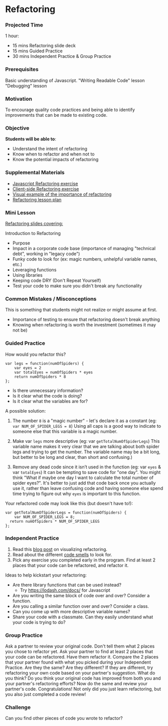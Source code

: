 # Refactoring

### Projected Time
1 hour:
   - 15 mins Refactoring slide deck
   - 15 mins Guided Practice
   - 30 mins Independent Practice & Group Practice

### Prerequisites
Basic understanding of Javascript.
"Writing Readable Code" lesson
"Debugging" lesson

### Motivation
To encourage quality code practices and being able to identify improvements that can be made to existing code.

### Objective
**Students will be able to**: 
- Understand the intent of refactoring
- Know when to refactor and when not to
- Know the potential impacts of refactoring

### Supplemental Materials
- [Javascript Refactoring exercise](https://github.com/yearofthedan/refactoring-exercise)
- [Client-side Refactoring exercise](https://gist.github.com/davemo/949361)
- [Visual example of the importance of refactoring](http://ronjeffries.com/xprog/articles/refactoring-not-on-the-backlog/)
- [Refactoring lesson plan](https://refactoring.guru/refactoring/what-is-refactoring)

### Mini Lesson
[Refactoring slides covering:](https://docs.google.com/presentation/d/1Dcu1q3W3hZIkk0Wa1mG3KBK75vzY2peFel5WNgNyqN0/edit#slide=id.g24af0a8acd_0_9)

Introduction to Refactoring
- Purpose
- Impact in a corporate code base (importance of managing "technical debt", working in "legacy code")
- Funky code to look for (ex: magic numbers, unhelpful variable names, etc.)
- Leveraging functions
- Using libraries
- Keeping code DRY (Don't Repeat Yourself)
- Test your code to make sure you didn't break any functionality

### Common Mistakes / Misconceptions
This is something that students might not realize or might assume at first.
- Importance of testing to ensure that refactoring doesn't break anything
- Knowing when refactoring is worth the investment (sometimes it may not be)

### Guided Practice
How would you refactor this?
```
var legs = function(numOfSpiders) {
    var eyes = 2
    var totalEyes = numOfSpiders * eyes
    return numOfSpiders * 8 
};
```
- Is there unnecessary information?
- Is it clear what the code is doing?
- Is it clear what the variables are for?

A possible solution:
1. The number `8` is a "magic number" - let's declare it as a constant
(eg: `var NUM_OF_SPIDER_LEGS = 8`)
Using all caps is a good way to indicate to someone else that this variable is a magic number.

2. Make var `legs` more descriptive
(eg: var `getTotalNumOfSpiderLegs`) 
This variable name makes it very clear that we are talking about both spider legs and trying to get the number. The variable name may be a bit long, but better to be long and clear, than short and confusing.)

3. Remove any dead code since it isn’t used in the function
(eg: var `eyes` & var `totalEyes`)
It can be tempting to save code for "one day". You might think "What if maybe one day I want to calculate the total number of spider eyes?". It's better to just add that code back once you actually use it, rather than leave confusing code and having someone else spend time trying to figure out why `eyes` is important to this function.

Your refactored code may look like this (but doesn't have to!):
```
var getTotalNumOfSpiderLegs = function(numOfSpiders) {
	var NUM_OF_SPIDER_LEGS = 8;
  return numOfSpiders * NUM_OF_SPIDER_LEGS 
};
```

### Independent Practice
1. Read this [blog post](https://ronjeffries.com/xprog/articles/refactoring-not-on-the-backlog/) on visualizing refactoring.
2. Read about the different [code smells](https://refactoring.guru/refactoring/smells) to look for.
3. Pick any exercise you completed early in the program. Find at least 2 places that your code can be refactored, and refactor it.

Ideas to help kickstart your refactoring:
- Are there library functions that can be used instead?
  - Try https://lodash.com/docs/ for Javascript
- Are you writing the same block of code over and over? Consider a function.
- Are you calling a similar function over and over? Consider a class.
- Can you come up with more descriptive variable names?
- Share your code with a classmate. Can they easily understand what your code is trying to do?

### Group Practice
Ask a partner to review your original code. Don't tell them what 2 places you chose to refactor yet.
Ask your partner to find at least 2 places that your code can be refactored. Have them refactor it.
Compare the 2 places that your partner found with what you picked during your Independent Practice. Are they the same? Are they different? If they are different, try refactoring your own code based on your partner's suggestion. What do you think? Do you think your original code has improved from both you and your partner's refactoring efforts?
Now do the same and review your partner's code.
Congratulations! Not only did you just learn refactoring, but you also just completed a code review!

### Challenge
Can you find other pieces of code you wrote to refactor?
